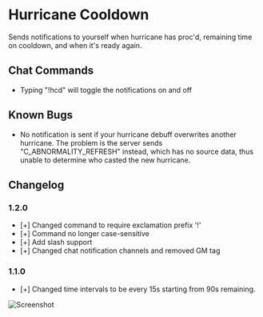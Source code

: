 # Hurricane Cooldown

Sends notifications to yourself when hurricane has proc'd, remaining time on cooldown, and when it's ready again.


## Chat Commands
* Typing "!hcd" will toggle the notifications on and off


## Known Bugs
* No notification is sent if your hurricane debuff overwrites another hurricane.
The problem is the server sends "C_ABNORMALITY_REFRESH" instead, which has no source data, 
thus unable to determine who casted the new hurricane.


## Changelog 
### 1.2.0
* [+] Changed command to require exclamation prefix '!'
* [+] Command no longer case-sensitive
* [+] Add slash support
* [+] Changed chat notification channels and removed GM tag
### 1.1.0
* [+] Changed time intervals to be every 15s starting from 90s remaining.


![Screenshot](http://i.imgur.com/oMZVc7c.jpg)
